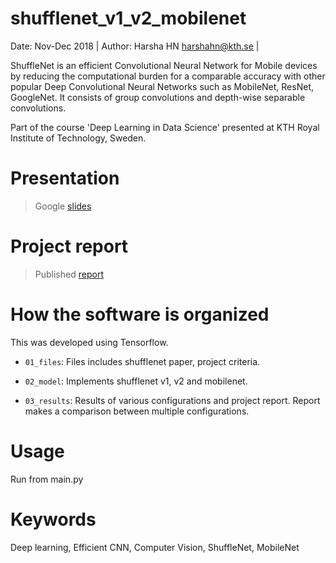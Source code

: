 # shufflenet_v1_v2_mobilenet
Date: Nov-Dec 2018 | Author: Harsha HN harshahn@kth.se | 

ShuffleNet is an efficient Convolutional Neural Network for Mobile devices by reducing the computational burden for a comparable accuracy with other popular Deep Convolutional Neural Networks such as MobileNet, ResNet, GoogleNet. It consists of group convolutions and depth-wise separable convolutions.

Part of the course 'Deep Learning in Data Science' presented at KTH Royal Institute of Technology, Sweden.

# Presentation
>Google [slides](https://docs.google.com/presentation/d/1sSk0y_sfkoTLu-lAO7DDCnd27c_cC1pGU96Gp4QOv1I/edit?usp=sharing)

# Project report
>Published [report](report.pdf)

# How the software is organized
This was developed using Tensorflow.

- `01_files`: Files includes shufflenet paper, project criteria.

- `02_model`: Implements shufflenet v1, v2 and mobilenet.

- `03_results`: Results of various configurations and project report. Report makes a comparison between multiple configurations.

# Usage
Run from main.py

# Keywords
Deep learning, Efficient CNN, Computer Vision, ShuffleNet, MobileNet
